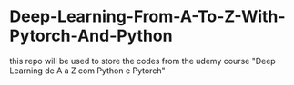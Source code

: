 # Deep-Learning-From-A-To-Z-With-Pytorch-And-Python
this repo will be used to store the codes from the udemy course "Deep Learning de A a Z com Python e Pytorch"
